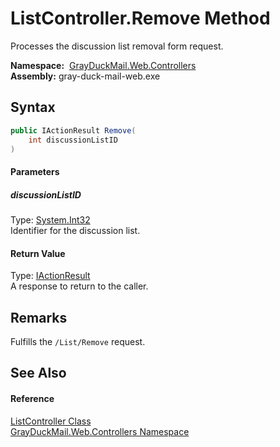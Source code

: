 ListController.Remove Method
============================
Processes the discussion list removal form request.

  **Namespace:**  [GrayDuckMail.Web.Controllers][1]  
  **Assembly:** gray-duck-mail-web.exe

Syntax
------

```csharp
public IActionResult Remove(
	int discussionListID
)
```

#### Parameters

##### *discussionListID*
Type: [System.Int32][2]  
 Identifier for the discussion list.

#### Return Value
Type: [IActionResult][3]  
 A response to return to the caller. 

Remarks
-------
 Fulfills the `/List/Remove` request. 

See Also
--------

#### Reference
[ListController Class][4]  
[GrayDuckMail.Web.Controllers Namespace][1]  

[1]: ../README.md
[2]: https://docs.microsoft.com/dotnet/api/system.int32
[3]: https://docs.microsoft.com/dotnet/api/microsoft.aspnetcore.mvc.iactionresult
[4]: README.md